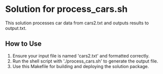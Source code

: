 # Solution for process_cars.sh
This solution processes car data from cars2.txt and outputs results to output.txt.
## How to Use
1. Ensure your input file is named 'cars2.txt' and formatted correctly.
2. Run the shell script with './process_cars.sh' to generate the output file.
3. Use this Makefile for building and deploying the solution package.

